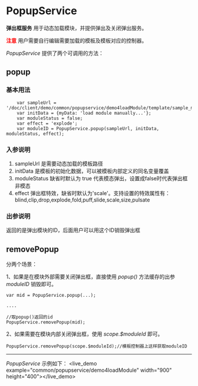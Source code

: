 # PopupService #

**弹出框服务** 用于动态加载模块，并提供弹出及关闭弹出服务。

<font color=red>**注意**</font> 用户需要自行编辑需要加载的模板及模板对应的控制器。


*PopupService* 提供了两个可调用的方法：

## popup ##

### 基本用法

		var sampleUrl = '/doc/client/demo/common/popupservice/demo4loadModule/template/sample_module.html';
        var initData = {myData: 'load module manually...'};
		var moduleStatus = false;
		var effect = 'explode';
        var moduleID = PopupService.popup(sampleUrl, initData, moduleStatus, effect);

### 入参说明

1. sampleUrl 是需要动态加载的模板路径
2. initData 是模板的初始化数据，可以被模板内部定义的同名变量覆盖
3. moduleStatus 缺省时默认为 true 代表模态弹出，设置成false时代表弹出框非模态
4. effect 弹出框特效，缺省时默认为'scale'。支持设置的特效属性有：blind,clip,drop,explode,fold,puff,slide,scale,size,pulsate 

### 出参说明

返回的是弹出模块的ID，后面用户可以用这个ID销毁弹出框

## removePopup ##

分两个场景：

1、如果是在模块外部需要关闭弹出框，直接使用 *popup()* 方法缓存的出参 *moduleID* 销毁即可。

```
var mid = PopupService.popup(...);

....

//取popup()返回的id
PopupService.removePopup(mid);
```

2、如果需要在模块内部关闭弹出框，使用 *scope.$moduleId* 即可。

```
PopupService.removePopup(scope.$moduleId);//模板控制器上这样获取moduleID
```


***
*PopupService* 示例如下：
<live_demo example="common/popupservice/demo4loadModule" width="900" height="400"></live_demo>